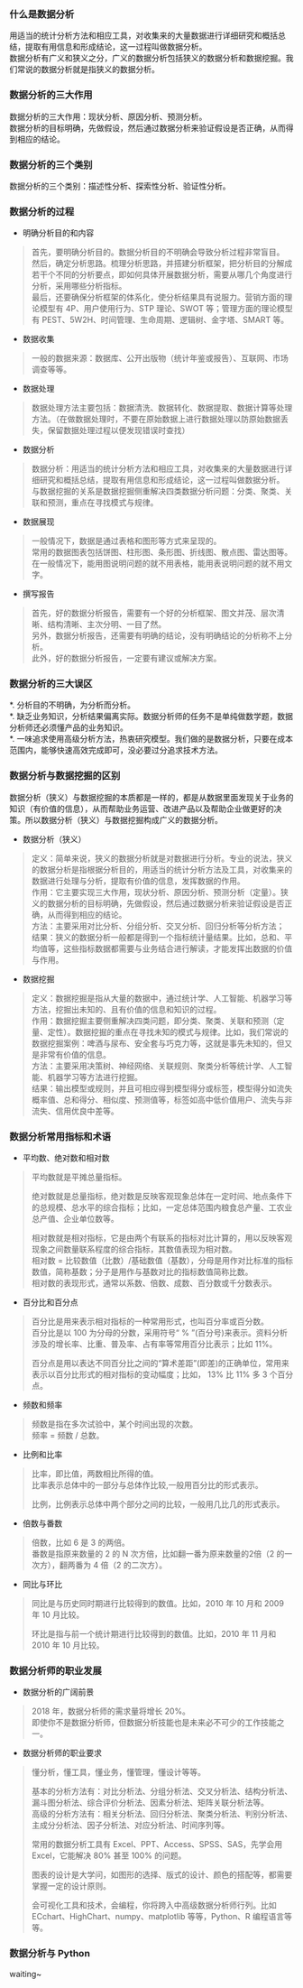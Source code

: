 
### 什么是数据分析
用适当的统计分析方法和相应工具，对收集来的大量数据进行详细研究和概括总结，提取有用信息和形成结论，这一过程叫做数据分析。  
数据分析有广义和狭义之分，广义的数据分析包括狭义的数据分析和数据挖掘。我们常说的数据分析就是指狭义的数据分析。  

### 数据分析的三大作用
数据分析的三大作用：现状分析、原因分析、预测分析。  
数据分析的目标明确，先做假设，然后通过数据分析来验证假设是否正确，从而得到相应的结论。  

### 数据分析的三个类别
数据分析的三个类别：描述性分析、探索性分析、验证性分析。

### 数据分析的过程
- 明确分析目的和内容  
> 首先，要明确分析目的。数据分析目的不明确会导致分析过程非常盲目。  
> 然后，确定分析思路。梳理分析思路，并搭建分析框架，把分析目的分解成若干个不同的分析要点，即如何具体开展数据分析，需要从哪几个角度进行分析，采用哪些分析指标。  
> 最后，还要确保分析框架的体系化，使分析结果具有说服力。营销方面的理论模型有 4P、用户使用行为、STP 理论、SWOT 等；管理方面的理论模型有 PEST、5W2H、时间管理、生命周期、逻辑树、金字塔、SMART 等。  

- 数据收集
> 一般的数据来源：数据库、公开出版物（统计年鉴或报告）、互联网、市场调查等等。

- 数据处理
> 数据处理方法主要包括：数据清洗、数据转化、数据提取、数据计算等处理方法。（在做数据处理时，不要在原始数据上进行数据处理以防原始数据丢失，保留数据处理过程以便发现错误时查找）

- 数据分析
> 数据分析：用适当的统计分析方法和相应工具，对收集来的大量数据进行详细研究和概括总结，提取有用信息和形成结论，这一过程叫做数据分析。  
> 与数据挖掘的关系是数据挖掘侧重解决四类数据分析问题：分类、聚类、关联和预测，重点在寻找模式与规律。  

- 数据展现
> 一般情况下，数据是通过表格和图形等方式来呈现的。  
> 常用的数据图表包括饼图、柱形图、条形图、折线图、散点图、雷达图等。  
> 在一般情况下，能用图说明问题的就不用表格，能用表说明问题的就不用文字。  

- 撰写报告
> 首先，好的数据分析报告，需要有一个好的分析框架、图文并茂、层次清晰、结构清晰、主次分明、一目了然。  
> 另外，数据分析报告，还需要有明确的结论，没有明确结论的分析称不上分析。  
> 此外，好的数据分析报告，一定要有建议或解决方案。  

### 数据分析的三大误区
*. 分析目的不明确，为分析而分析。  
*. 缺乏业务知识，分析结果偏离实际。数据分析师的任务不是单纯做数学题，数据分析师还必须懂产品的业务知识。  
*. 一味追求使用高级分析方法，热衷研究模型。我们做的是数据分析，只要在成本范围内，能够快速高效完成即可，没必要过分追求技术方法。  

### 数据分析与数据挖掘的区别
数据分析（狭义）与数据挖掘的本质都是一样的，都是从数据里面发现关于业务的知识（有价值的信息），从而帮助业务运营、改进产品以及帮助企业做更好的决策。所以数据分析（狭义）与数据挖掘构成广义的数据分析。  

- 数据分析（狭义）
> 定义：简单来说，狭义的数据分析就是对数据进行分析。专业的说法，狭义的数据分析是指根据分析目的，用适当的统计分析方法及工具，对收集来的数据进行处理与分析，提取有价值的信息，发挥数据的作用。  
> 作用：它主要实现三大作用，现状分析、原因分析、预测分析（定量）。狭义的数据分析的目标明确，先做假设，然后通过数据分析来验证假设是否正确，从而得到相应的结论。  
> 方法：主要采用对比分析、分组分析、交叉分析、回归分析等分析方法；  
> 结果：狭义的数据分析一般都是得到一个指标统计量结果。比如，总和、平均值等，这些指标数据都需要与业务结合进行解读，才能发挥出数据的价值与作用。  

- 数据挖掘
> 定义：数据挖掘是指从大量的数据中，通过统计学、人工智能、机器学习等方法，挖掘出未知的、且有价值的信息和知识的过程。  
> 作用：数据挖掘主要侧重解决四类问题，即分类、聚类、关联和预测（定量、定性）。数据挖掘的重点在寻找未知的模式与规律。比如，我们常说的数据挖掘案例：啤酒与尿布、安全套与巧克力等，这就是事先未知的，但又是非常有价值的信息。  
> 方法：主要采用决策树、神经网络、关联规则、聚类分析等统计学、人工智能、机器学习等方法进行挖掘。  
> 结果：输出模型或规则，并且可相应得到模型得分或标签，模型得分如流失概率值、总和得分、相似度、预测值等，标签如高中低价值用户、流失与非流失、信用优良中差等。  

### 数据分析常用指标和术语
-  平均数、绝对数和相对数
> 平均数就是平摊总量指标。
> 
> 绝对数就是总量指标，绝对数是反映客观现象总体在一定时间、地点条件下的总规模、总水平的综合指标；比如，一定总体范围内粮食总产量、工农业总产值、企业单位数等。  
> 
> 相对数就是相对指标，它是由两个有联系的指标对比计算的，用以反映客观现象之间数量联系程度的综合指标，其数值表现为相对数。  
> 相对数 = 比较数值（比数）/基础数值（基数），分母是用作对比标准的指标数值，简称基数；分子是用作与基数对比的指标数值简称比数。  
> 相对数的表现形式，通常以系数、倍数、成数、百分数或千分数表示。

- 百分比和百分点
> 百分比是用来表示相对指标的一种常用形式，也叫百分率或百分数。  
> 百分比是以 100 为分母的分数，采用符号“ % ”(百分号)来表示。资料分析涉及的增长率、比重、普及率、占有率等常用百分比表示；比如 11%。  
> 
> 百分点是用以表达不同百分比之间的“算术差距”(即差)的正确单位，常用来表示以百分比形式的相对指标的变动幅度；比如， 13% 比 11% 多 3 个百分点。  

- 频数和频率
> 频数是指在多次试验中，某个时间出现的次数。  
> 频率 = 频数 / 总数。  

- 比例和比率
> 比率，即比值，两数相比所得的值。  
> 比率表示总体中的一部分与总体作比较,一般用百分比的形式表示。  
> 
> 比例，比例表示总体中两个部分之间的比较，一般用几比几的形式表示。

- 倍数与番数
> 倍数，比如 6 是 3 的两倍。  
> 番数是指原来数量的 2 的 N 次方倍，比如翻一番为原来数量的2倍（2 的一次方），翻两番为 4 倍（2 的二次方）。  

- 同比与环比
> 同比是与历史同时期进行比较得到的数值。比如，2010 年 10 月和 2009 年 10 月比较。  
> 
> 环比是指与前一个统计期进行比较得到的数值。比如，2010 年 11 月和 2010 年 10 月比较。  

### 数据分析师的职业发展
- 数据分析的广阔前景
> 2018 年，数据分析师的需求量将增长 20%。  
> 即使你不是数据分析师，但数据分析技能也是未来必不可少的工作技能之一。  

- 数据分析师的职业要求
> 懂分析，懂工具，懂业务，懂管理，懂设计等等。
> 
> 基本的分析方法有：对比分析法、分组分析法、交叉分析法、结构分析法、漏斗图分析法、综合评价分析法、因素分析法、矩阵关联分析法等。  
> 高级的分析方法有：相关分析法、回归分析法、聚类分析法、判别分析法、主成分分析法、因子分析法、对应分析法、时间序列等。  
> 
> 常用的数据分析工具有 Excel、PPT、Access、SPSS、SAS，先学会用 Excel，它能解决 80% 甚至 100% 的问题。  
> 
> 图表的设计是大学问，如图形的选择、版式的设计、颜色的搭配等，都需要掌握一定的设计原则。  
> 
> 会可视化工具和技术，会编程，你将跨入中高级数据分析师行列。比如 ECchart、HighChart、numpy、matplotlib 等等，Python、R 编程语言等等。  

### 数据分析与 Python
waiting~  
